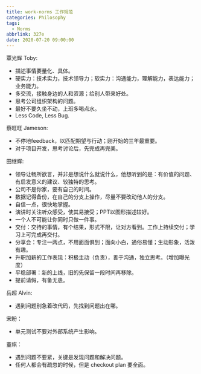 ```yaml
---
title: work-norms 工作规范
categories: Philosophy
tags:
  - Norms
abbrlink: 327e
date: 2020-07-20 09:00:00
---
```


覃光辉 Toby: 
- 描述事情要量化、具体。
- 硬实力：技术实力，技术领导力；软实力：沟通能力，理解能力，表达能力；业务能力。
- 多交流，接触身边的人和资源；给别人带来好处。
- 思考公司组织架构的问题。
- 最好不要久坐不动，上班多喝点水。
- Less Code, Less Bug.

蔡旺旺 Jameson: 
- 不停地feedback，以匹配期望与行动；刚开始的三年最重要。
- 对于项目开发，思考讨论后，先完成再完美。

田继辉:
- 领导让畅所欲言，并非是想说什么就说什么，他想听到的是：有价值的问题、有启发意义的建议、较独特的思考。
- 公司不是你家，要有自己的时间。
- 数据记得备份，在自己的分支上操作，尽量不要改动他人的分支。
- 自信一点，很快地掌握。
- 演讲时关注听众感受，使其易接受；PPT以图形描述较好。
- 一个人不可能让你同时只做一件事。
- 交付：交待的事情，有个结果，形式不限，让对方看到。工作上持续交付；学习上可完成再交付。
- 分享会：专注一两点，不用面面俱到；面向小白，通俗易懂；生动形象，活泼有趣。
- 升职加薪的工作表现：积极主动（负责），善于沟通，独立思考。（增加曝光度）
- 平稳部署：新的上线，旧的先保留一段时间再移除。
- 提前请假，有备无患。

岳超 Alvin:
- 遇到问题别急着改代码，先找到问题出在哪。

宋盼：
- 单元测试不要对外部系统产生影响。

董祺：
- 遇到问题不要紧，关键是发现问题和解决问题。
- 任何人都会有疏忽的时候，但是 checkout plan 要全面。

